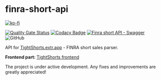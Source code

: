 # finra-short-api

[![ko-fi](https://ko-fi.com/img/githubbutton_sm.svg)](https://ko-fi.com/C0C1DI4VL)

[![Quality Gate Status](https://sonarcloud.io/api/project_badges/measure?project=samgozman_finra-short-api&metric=alert_status)](https://sonarcloud.io/summary/new_code?id=samgozman_finra-short-api)
[![Codacy Badge](https://app.codacy.com/project/badge/Grade/075df2915ab646f0b3931004d6ff3c04)](https://www.codacy.com/gh/samgozman/finra-short-api/dashboard?utm_source=github.com&utm_medium=referral&utm_content=samgozman/finra-short-api&utm_campaign=Badge_Grade)
[![Finra short API - Swagger](https://img.shields.io/badge/swagger-API-green)](http://172.104.238.234:3001/api/)
![GitHub](https://img.shields.io/github/license/samgozman/finra-short-api)

API for [TightShorts.extr.app](https://tightshorts.extr.app/) - FINRA short sales parser.

**Frontend part:** [TightShorts frontend](https://github.com/samgozman/tightshorts)

The project is under active development. Any fixes and improvements are greatly appreciated!
